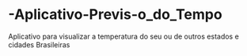 # -Aplicativo-Previs-o_do_Tempo
Aplicativo para visualizar a temperatura do seu ou de outros estados e cidades Brasileiras
